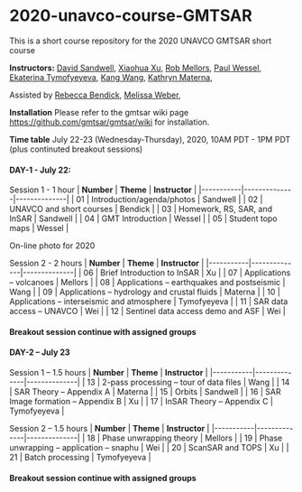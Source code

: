 # 2020-unavco-course-GMTSAR
This is a short course repository for the 2020 UNAVCO GMTSAR short course

**Instructors:**
[David Sandwell](https://topex.ucsd.edu/sandwell/),
[Xiaohua Xu](https://scholar.google.com/citations?user=ME1EfdsAAAAJ&hl=en),
[Rob Mellors](https://people.llnl.gov/mellors1),
[Paul Wessel](http://www.soest.hawaii.edu/wessel/),
[Ekaterina Tymofyeyeva](https://igppweb.ucsd.edu/~etymofyeyeva/),
[Kang Wang](http://seismo.berkeley.edu/~kwang/),
[Kathryn Materna](https://scholar.google.com/citations?user=sBJoFrkAAAAJ&hl=en),

Assisted by
[Rebecca Bendick](https://www.unavco.org/highlights/2020/unavco-president.html),
[Melissa Weber](https://connect.unavco.org/display/per018591),

**Installation**
Please refer to the gmtsar wiki page https://github.com/gmtsar/gmtsar/wiki for installation.

**Time table**
July 22-23 (Wednesday-Thursday), 2020, 10AM PDT - 1PM PDT (plus continuted breakout sessions)
#### DAY-1 -  July 22:
Session 1 - 1 hour
| **Number** | **Theme** | **Instructor** |
|-----------|--------------|--------------|
| 01    | Introduction/agenda/photos | Sandwell  |
| 02    | UNAVCO and short courses | Bendick  |
| 03    | Homework, RS, SAR, and InSAR | Sandwell |
| 04    | GMT Introduction | Wessel |
| 05    | Student topo maps | Wessel |

On-line photo for 2020

Session 2 - 2 hours
| **Number** | **Theme** | **Instructor** |
|-----------|--------------|--------------|
| 06    | Brief Introduction to InSAR | Xu |
| 07    | Applications – volcanoes | Mellors |
| 08    | Applications – earthquakes and postseismic | Wang |
| 09    | Applications – hydrology and crustal fluids | Materna |
| 10    | Applications – interseismic and atmosphere | Tymofyeyeva |
| 11    | SAR data access – UNAVCO | Wei |
| 12    | Sentinel data access demo and ASF | Wei |
#### Breakout session continue with assigned groups

#### DAY-2 – July 23
Session 1 – 1.5 hours
| **Number** | **Theme** | **Instructor** |
|-----------|--------------|--------------|
| 13    | 2-pass processing – tour of data files | Wang |
| 14    | SAR Theory – Appendix A | Materna |
| 15    | Orbits | Sandwell |
| 16    | SAR Image formation – Appendix B | Xu |
| 17    | InSAR Theory – Appendix C | Tymofyeyeva |

Session 2 – 1.5 hours
| **Number** | **Theme** | **Instructor** |
|-----------|--------------|--------------|
| 18    | Phase unwrapping theory | Mellors |
| 19    | Phase unwrapping – application – snaphu | Wei |
| 20    | ScanSAR and TOPS | Xu |
| 21    | Batch processing | Tymofyeyeva |
#### Breakout session continue with assigned groups


